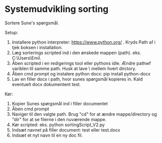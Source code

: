 # Systemudvikling sorting
 Sortere Sune's spørgsmål.
 
 Setup:
 
 1. Installere python interpreter: https://www.python.org/ . Kryds Path af i tjek boksen i installation.
 2. Læg sorterings scripted ind i den ønskede mappen (path). eks. C:\Users\Emil.
 3. Åben scripted i en redigerings tool eller pythons idle. Ændre pathwf variblen til samme path. Husk at lave \\ mellem hvert dirctory.
 4. Åben cmd prompt og instalere python docx: pip install python-docx
 5. Lav en filler docx i path, hvor sunes spørgsmål kopieres in. Kald  eventuelt docx dokumentent test. 
 
 
 Kør:
 1. Kopier Sunes spørgsmål ind i filler documentet
 2. Åben cmd prompt
 3. Naviger til den valgte path. Brug "cd" for at ændre mappe/directory og "dir" for at se filerne i den nuværende mappe.
 4. Kør scripted: eks. python sortingScript_V2.py
 5. Indsæt navnet på filler document: test eller test.docx
 6. Indsæt et nyt navn til en ny doc fil. 
 
 


